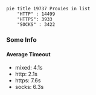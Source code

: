 
```mermaid
pie title 19737 Proxies in list
    "HTTP" : 14499
    "HTTPS": 3933
    "SOCKS" : 3422
```

### Some Info
#### Average Timeout

- mixed: 4.1s
- http: 2.1s
- https: 7.6s
- socks: 6.3s